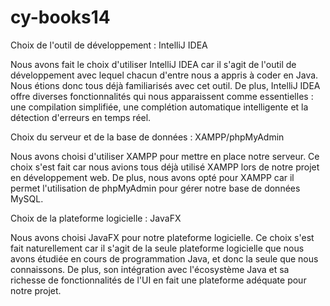 # cy-books14

Choix de l'outil de développement : IntelliJ IDEA

Nous avons fait le choix d'utiliser IntelliJ IDEA car il s'agit de l'outil de développement avec lequel chacun d'entre nous a appris à coder en Java. Nous étions donc tous déjà familiarisés avec cet outil. De plus, IntelliJ IDEA offre diverses fonctionnalités qui nous apparaissent comme essentielles : une compilation simplifiée, une complétion automatique intelligente et la détection d'erreurs en temps réel.

Choix du serveur et de la base de données : XAMPP/phpMyAdmin

Nous avons choisi d'utiliser XAMPP pour mettre en place notre serveur. Ce choix s'est fait car nous avions tous déjà utilisé XAMPP lors de notre projet en développement web. De plus, nous avons opté pour XAMPP car il permet l'utilisation de phpMyAdmin pour gérer notre base de données MySQL.

Choix de la plateforme logicielle : JavaFX

Nous avons choisi JavaFX pour notre plateforme logicielle. Ce choix s'est fait naturellement car il s'agit de la seule plateforme logicielle que nous avons étudiée en cours de programmation Java, et donc la seule que nous connaissons. De plus, son intégration avec l'écosystème Java et sa richesse de fonctionnalités de l'UI en fait une plateforme adéquate pour notre projet.


